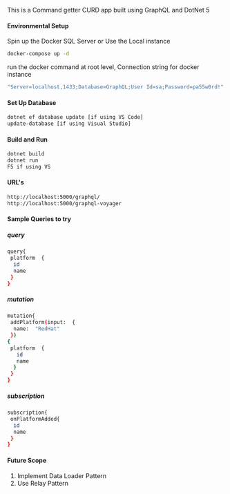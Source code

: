 
This is a Command getter CURD app built using GraphQL and DotNet 5

#### Environmental Setup
Spin up the Docker SQL Server or Use the Local instance
```bash
docker-compose up -d
```
run the docker command at root level, Connection string for docker instance
```bash 
"Server=localhost,1433;Database=GraphQL;User Id=sa;Password=pa55w0rd!"
```
#### Set Up Database
```bash
dotnet ef database update [if using VS Code]
update-database [if using Visual Studio]
```
#### Build and Run
```bash
dotnet build
dotnet run
F5 if using VS
```
####  URL's
```bash
http://localhost:5000/graphql/
http://localhost:5000/graphql-voyager 
```
#### Sample Queries to try
#####  query
```bash
query{
 platform  {
  id
  name
 }
}
```
##### mutation
```bash
mutation{
 addPlatform(input:  {
  name:  "RedHat"
 })
{
 platform  {
   id
   name
  }
 }
}
```
##### subscription
```bash
subscription{
 onPlatformAdded{
  id
  name
 }
}
```
####  Future Scope
1) Implement Data Loader Pattern 
2) Use Relay Pattern



